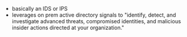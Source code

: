 - basically an IDS or IPS
- leverages on prem active directory signals to "identify, detect, and investigate advanced threats, compromised identities, and malicious insider actions directed at your organization."